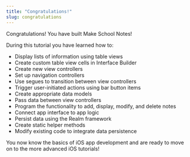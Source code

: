 ```yaml
---
title: "Congratulations!"
slug: congratulations
---
```


Congratulations! You have built Make School Notes!

During this tutorial you have learned how to:

* Display lists of information using table views
* Create custom table view cells in Interface Builder
* Create new view controllers
* Set up navigation controllers
* Use segues to transition between view controllers
* Trigger user-initiated actions using bar button items
* Create appropriate data models
* Pass data between view controllers
* Program the functionality to add, display, modify, and delete notes
* Connect app interface to app logic
* Persist data using the Realm framework
* Create static helper methods
* Modify existing code to integrate data persistence

You now know the basics of iOS app development and are ready to move on to the more advanced iOS tutorials!
